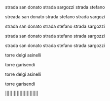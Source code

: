 strada san donato strada sargozzi strada stefano

streada san donato strada stefano strada sargozi 






strada san donato strada stefano strada sargozzi












strada san donato strada stefano strada sargozzi




strada san donato strada stefano strada sargozzi




torre delgi asinelli


torre garisendi 

torre delgi asinelli 

torre garisendi

|||||||||||||||||||||||


